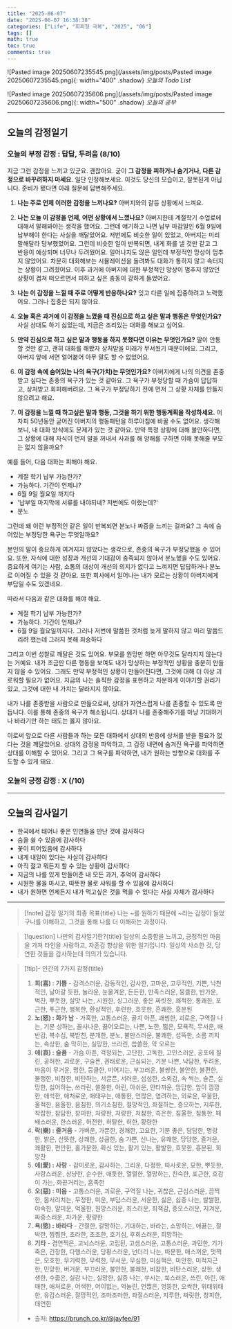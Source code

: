 ```yaml
---
title: "2025-06-07"
date: "2025-06-07 16:38:38"
categories: ["Life", "회피형 극복", "2025", "06"]
tags: []
math: true
toc: true
comments: true
---
```


![Pasted image 20250607235545.png](/assets/img/posts/Pasted image 20250607235545.png){: width="400" .shadow}
_오늘의 Todo List_

![Pasted image 20250607235606.png](/assets/img/posts/Pasted image 20250607235606.png){: width="500" .shadow}
_오늘의 공부_

---
## 오늘의 감정일기

### 오늘의 부정 감정 : 답답, 두려움 (8/10)

지금 그런 감정을 느끼고 있군요. 괜찮아요. 굳이 **그 감정을 피하거나 숨기거나, 다른 감정으로 바꾸려하지 마세요.** 일단 인정해보세요. 이것도 당신의 모습이고, 잘못된게 아닙니다. 준비가 됐다면 아래 질문에 답변해주세요.

1. **나는 주로 언제 이러한 감정을 느끼나요?**
아버지와의 갈등 상황에서 느껴요.

2. **나는 오늘 이 감정을 언제, 어떤 상황에서 느꼈나요?**
아버지한테 계절학기 수업료에 대해서 말해봐야는 생각을 했어요. 그런데 얘기하고 나면 납부 마감일인 6월 9일에 납부해야 한다는 사실을 깨달았어요. 저번에도 비슷한 일이 있었고, 아버지는 미리 말해달라 당부했었어요. 그런데 비슷한 일이 반복되면, 내게 화를 낼 것만 같고 그 반응이 예상되며 너무나 두려웠어요. 일어나지도 않은 일인데 부정적인 망상이 멈추지 않았어요. 차분히 대화해보는 시뮬레이션을 돌려봐도 대화가 통하지 않고 속터지는 상황이 그려졌어요. 이후 과거에 아버지에 대한 부정적인 망상이 멈추지 않았던 상황이 겹쳐 떠오르면서 피하고 싶은 충동이 강하게 들었어요.

3. **나는 이 감정을 느낄 때 주로 어떻게 반응하나요?**
잊고 다른 일에 집중하려고 노력했어요. 그러나 집중은 되지 않아요.

4. **오늘 혹은 과거에 이 감정을 느꼈을 때 진심으로 하고 싶은 말과 행동은 무엇인가요?**
사실 상대도 하기 싫었는데, 지금은 조리있는 대화를 해보고 싶어요.

5. **만약 진심으로 하고 싶은 말과 행동을 하지 못했다면 이유는 무엇인가요?**
말이 안통할 것만 같고, 괜히 대화를 해봤자 상처받을 미래가 무서웠기 때문이에요. 그리고, 아버지 앞에 서면 얼어붙어 아무 말도 할 수 없었어요.

6. **이 감정 속에 숨어있는 나의 욕구(가치)는 무엇인가요?**
아버지에게 나의 의견을 존중받고 싶다는 존중의 욕구가 있는 것 같아요. 그 욕구가 부정당할 때 가슴이 답답하고, 상처받고 회피해버려요. 그 욕구가 부정당하기 전에 먼저 그 상황 자체를 만들지 않으려고 해요.

7. **이 감정을 느낄 때 하고싶은 말과 행동, 그것을 하기 위한 행동계획을 작성하세요.**
어차피 50년동안 굳어진 아버지의 행동패턴을 하루아침에 바꿀 수도 없어요. 생각해보니, 내 대화 방식에도 문제가 있는 것 같아요. 만약 특정 상황에 대해 불안하다면, 그 상황에 대해 자식이 먼저 말을 꺼내서 사과를 해 양해를 구하면 이해 못해줄 부모는 없지 않을까요?

예를 들어, 다음 대화는 피해야 해요.
- 계절 학기 납부 가능한가?
- 가능하다. 기간이 언제냐?
- 6월 9일 월요일 까지다
- '납부일 마지막에 서류를 내야되네? 저번에도 이랬는데?'
- 분노

그런데 왜 이런 부정적인 같은 일이 반복되면 분노나 짜증을 느끼는 걸까요? 그 속에 숨어있는 부정당한 욕구는 무엇일까요? 

본인의 말이 중요하게 여겨지지 않았다는 생각으로, 존중의 욕구가 부정당했을 수 있어요. 또한, 자식에 대한 성장과 개선의 기대감이 충족되지 않아서 분노했을 수도 있어요. 중요하게 여기는 사람, 소통의 대상이 개선의 의지가 없다고 느껴지면 답답하거나 분노로 이어질 수 있을 것 같아요. 또한 회사에서 일어나는 내가 모르는 상황이 아버지에게 부담일 수도 있겠네요.

따라서 다음과 같은 대화를 해야 해요.
- 계절 학기 납부 가능한가?
- 가능하다. 기간이 언제냐?
- 6월 9일 월요일까지다. 그러나 저번에 말씀한 것처럼 늦게 말하지 않고 미리 말씀드리려 했는데 그러지 못해 죄송하다

그리고 이번 성찰로 깨달은 것도 있어요. 부모를 원망만 하면 아무것도 달라지지 않는다는 거예요. 내가 조금만 다른 행동을 보여도 내가 망상하는 부정적인 상황을 충분히 만들지 않을 수 있어요. 그래도 만약 부정적인 상황이 만들어진다면, 그것에 대해 더 이상 괴로워할 필요가 없어요. 지금의 나는 솔직한 감정을 표현하고 차분하게 이야기할 권리가 있고, 그것에 대한 내 가치는 달라지지 않아요. 

내가 나를 존중받을 사람으로 만듦으로써, 상대가 자연스럽게 나를 존중할 수 있도록 만듭니다. 이를 통해 존중의 욕구가 해소됩니다. 상대가 나를 존중해주기를 마냥 기대하거나 바라기만 하는 태도는 옳지 않아요.

이로써 앞으로 다른 사람들과 하는 모든 대화에서 상대의 반응에 상처를 받을 필요가 없다는 것을 깨달았어요. 상대의 감정을 파악하고, 그 감정 내면에 숨겨진 욕구를 파악하면 상대를 이해할 수 있어요. 그리고 그 욕구를 파악하면, 내가 원하는 방향으로 대화를 주도할 수 있게 돼요.

### 오늘의 긍정 감정 : X (/10)

---
## 오늘의 감사일기

- 한국에서 태어나 좋은 인연들을 만난 것에 감사하다
- 숨을 쉴 수 있음에 감사하다
- 꽃이 피어있음에 감사하다
- 내게 내일이 있다는 사실이 감사하다
- 아직 젊고 뭐든지 할 수 있는 상황이 감사하다
- 지금의 나를 있게 만들어준 내 모든 과거, 추억이 감사하다
- 시원한 물을 마시고, 따뜻한 물로 샤워를 할 수 있음에 감사하다
- 내가 원하면 언제든지 내가 먹고싶은 것을 먹을 수 있다는 사실 자체가 감사하다

---

> [!note] 감정 일기의 최종 목표{title}
> 나는 ~를 원하기 때문에 ~라는 감정이 들었구나를 이해하고, 그것을 통해 나를 더 이해하는 과정이다.

> [!question] 나만의 감사일기란?{title}
> 일상의 소중함을 느끼고, 긍정적인 마음을 가져 타인을 사랑하고, 자존감 향상을 위한 일기입니다. 일상의 사소한 것, 당연한 것들을 감사하는데 의의가 있습니다.

> [!tip]- 인간의 7가지 감정{title}
> 1. **희(喜) : 기쁨** - 감격스러운, 감동적인, 감사한, 고마운, 고무적인, 기쁜, 낙천적인, 날아갈 듯한, 놀라운, 눈물겨운, 든든한, 만족스러운, 뭉클한, 반가운, 벅찬, 뿌듯한, 살맛 나는, 시원한, 싱그러운, 좋은 짜릿한, 쾌적한, 통쾌한, 포근한, 푸근한, 행복한, 환상적인, 후련한, 흐뭇한, 흔쾌한, 흥분된
> 2. **노(怒) : 화가 남** - 가혹한, 고통스러운, 골치 아픈, 괘씸한, 괴로운, 구역질 나는, 기분 상하는, 꼴사나운, 끓어오르는, 나쁜, 노한, 떫은, 모욕적, 무서운, 배반감, 복수심, 북받친, 분개한, 분노, 불만스러운, 불쾌한, 섬뜩한, 소름 끼치는, 속상한, 숨 막히는, 실망한, 쓰라린, 씁쓸한, 약 오르는
> 3. **애(哀) : 슬픔** - 가슴 아픈, 걱정되는, 고단한, 고독한, 고민스러운, 공포에 질린, 공허한, 괴로운, 구슬픈, 권태로운, 근심되는, 기분 나쁜, 낙담한, 두려운, 마음이 무거운, 멍한, 뭉클한, 미어지는, 부끄러운, 불쌍한, 불안한, 불편한, 불행한, 비참한, 비탄하는, 서글픈, 서러운, 섭섭한, 소외감, 속 썩는, 슬픈, 실망한, 싫어하는, 쓰라린, 쓸쓸한, 아린, 아쉬운, 안타까운, 암담한, 앞이 깜깜한, 애석한, 애처로운, 애태우는, 애통한, 언짢은, 염려하는, 외로운, 우울한, 울적한, 음울한, 음침한, 의기소침한, 절망적인, 좌절하는, 증오하는, 지루한, 착잡한, 참담한, 창피한, 처량한, 처량한, 처참한, 측은한, 침울한, 침통한, 패배스러운, 한스러운, 허전한, 허탈한, 허한, 황량한
> 4. **락(樂) : 즐거움** - 가벼운, 가뿐한, 경쾌한, 고요한, 기분 좋은, 담담한, 명랑한, 밝은, 산뜻한, 상쾌한, 상큼한, 숨 가쁜, 신나는, 유쾌한, 당당한, 즐거운, 쾌활한, 편안한, 홀가분한, 확신 있는, 활기 있는, 활발한, 흐뭇한, 흥분된, 희망찬
> 5. **애(愛) : 사랑** - 감미로운, 감사하는, 그리운, 다정한, 따사로운, 묘한, 뿌듯한, 사랑스러운, 상냥한, 순수한, 애틋한, 열렬한, 열망하는, 친숙한, 포근한, 호감이 가는, 화끈거리는, 흡족한
> 6. **오(惡) : 미움** - 고통스러운, 괴로운, 구역질 나는, 귀찮은, 근심스러운, 끔찍한, 몸서리치는, 무정한, 미운, 부담스러운, 서운한, 싫은, 싫증 나는, 쌀쌀한, 야속한, 얄미운, 억울한, 원망스러운, 죄스러운, 죄책감, 증오스러운, 지겨운, 짜증스러운, 차가운, 황량한
> 7. **욕(慾) : 바라다** - 간절한, 갈망하는, 기대하는, 바라는, 소망하는, 애끓는, 절박한, 찝찝한, 초라한, 초조한, 호기심, 후회스러운, 희망하는
> 8. **기타** - 겸연쩍은, 고뇌스러운, 고립된, 고생스러운, 고통스러운, 과민한, 기가 죽은, 긴장한, 다행스러운, 당황스러운, 넌더리 나는, 따분한, 매스꺼운, 멋쩍은, 모호한, 무기력한, 무력한, 무서운, 무심한, 미심쩍은, 미안한, 미적지근한, 민망한, 버거운, 부끄러운, 불안한, 불쾌한, 비참한, 비탄스러운, 상한, 생생한, 수줍은, 실감 나는, 실망한, 싫증 나는, 쑤시는, 쑥스러운, 쓰린, 아린, 애매한, 애처로운, 어색한, 어이없는, 억눌린, 언짢은, 엉뚱한, 오싹한, 위태위태한, 유감스러운, 절망적인, 조마조마한, 좌절스러운, 지루한, 짜릿한, 창피한, 태연한
> - 출처: <https://brunch.co.kr/@jayfee/91>